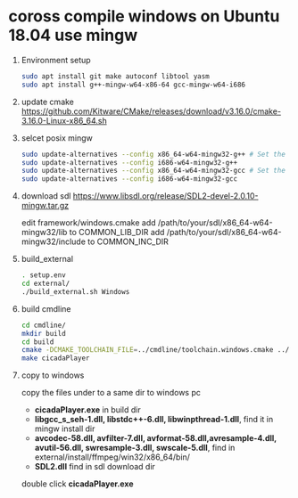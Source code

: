 # coross compile windows on Ubuntu 18.04 use mingw

1. Environment setup
    ```bash
    sudo apt install git make autoconf libtool yasm
    sudo apt install g++-mingw-w64-x86-64 gcc-mingw-w64-i686
    ```

2. update cmake
https://github.com/Kitware/CMake/releases/download/v3.16.0/cmake-3.16.0-Linux-x86_64.sh

3. selcet posix mingw
    ```bash
    sudo update-alternatives --config x86_64-w64-mingw32-g++ # Set the default mingw32 g++ compiler option to posix.
    sudo update-alternatives --config i686-w64-mingw32-g++   
    sudo update-alternatives --config x86_64-w64-mingw32-gcc # Set the default mingw32 gcc compiler option to posix.
    sudo update-alternatives --config i686-w64-mingw32-gcc
    ```

4. download sdl
   https://www.libsdl.org/release/SDL2-devel-2.0.10-mingw.tar.gz

   edit framework/windows.cmake
   add /path/to/your/sdl/x86_64-w64-mingw32/lib to COMMON_LIB_DIR
   add /path/to/your/sdl/x86_64-w64-mingw32/include to COMMON_INC_DIR

4. build_external

    ```bash
    . setup.env
    cd external/
    ./build_external.sh Windows
    ```
   
5. build cmdline
    ```bash
    cd cmdline/
    mkdir build
    cd build
    cmake -DCMAKE_TOOLCHAIN_FILE=../cmdline/toolchain.windows.cmake ../
    make cicadaPlayer
    ```

6. copy to windows

    copy the files under to a same dir to windows pc
     - **cicadaPlayer.exe** in build dir
     - **libgcc_s_seh-1.dll,  libstdc++-6.dll, libwinpthread-1.dll**, find it in mingw install dir
     - **avcodec-58.dll, avfilter-7.dll, avformat-58.dll,avresample-4.dll, avutil-56.dll, swresample-3.dll, swscale-5.dll**, find in external/install/ffmpeg/win32/x86_64/bin/
     - **SDL2.dll** find in sdl download dir

     double click **cicadaPlayer.exe**



